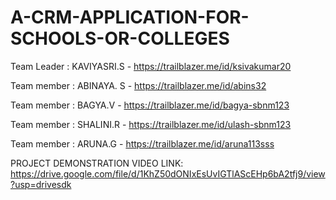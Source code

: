 # A-CRM-APPLICATION-FOR-SCHOOLS-OR-COLLEGES
Team Leader : KAVIYASRI.S - https://trailblazer.me/id/ksivakumar20

Team member : ABINAYA. S - https://trailblazer.me/id/abins32

Team member : BAGYA.V - https://trailblazer.me/id/bagya-sbnm123

Team member : SHALINI.R - https://trailblazer.me/id/ulash-sbnm123

Team member : ARUNA.G - https://trailblazer.me/id/aruna113sss

PROJECT DEMONSTRATION VIDEO LINK: https://drive.google.com/file/d/1KhZ50dONIxEsUvIGTlAScEHp6bA2tfj9/view?usp=drivesdk
